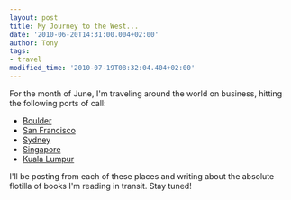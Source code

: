 ```yaml
---
layout: post
title: My Journey to the West...
date: '2010-06-20T14:31:00.004+02:00'
author: Tony
tags:
- travel
modified_time: '2010-07-19T08:32:04.404+02:00'
---
```


For the month of June, I'm traveling around the world on business, hitting the
following ports of call:

- [Boulder](/2010-06-20-journey-to-west-part-1-boulder-colorado)
- [San Francisco](/2010-06-20-journey-to-west-part-2-san-francisco)
- [Sydney](/2010-07-04-journey-to-west-part-3-sydney)
- [Singapore](/2010-07-04-journey-to-west-part-4-singapore)
- [Kuala Lumpur](/2010-07-05-journey-to-west-part-5-kuala-lumpur)

I'll be posting from each of these places and writing about the absolute
flotilla of books I'm reading in transit. Stay tuned!
